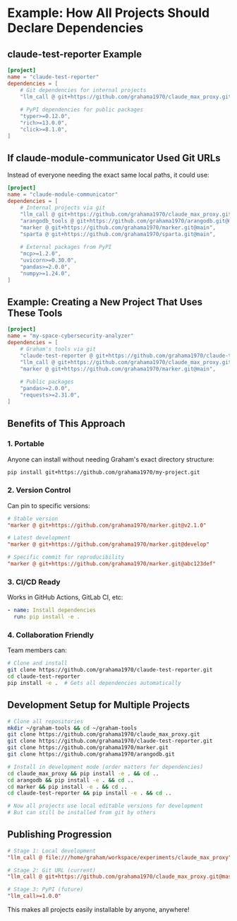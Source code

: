 # Example: How All Projects Should Declare Dependencies

## claude-test-reporter Example

```toml
[project]
name = "claude-test-reporter"
dependencies = [
    # Git dependencies for internal projects
    "llm_call @ git+https://github.com/grahama1970/claude_max_proxy.git@master",
    
    # PyPI dependencies for public packages
    "typer>=0.12.0",
    "rich>=13.0.0",
    "click>=8.1.0",
]
```

## If claude-module-communicator Used Git URLs

Instead of everyone needing the exact same local paths, it could use:

```toml
[project]
name = "claude-module-communicator"
dependencies = [
    # Internal projects via git
    "llm_call @ git+https://github.com/grahama1970/claude_max_proxy.git@master",
    "arangodb_tools @ git+https://github.com/grahama1970/arangodb.git@main",
    "marker @ git+https://github.com/grahama1970/marker.git@main",
    "sparta @ git+https://github.com/grahama1970/sparta.git@main",
    
    # External packages from PyPI
    "mcp>=1.2.0",
    "uvicorn>=0.30.0",
    "pandas>=2.0.0",
    "numpy>=1.24.0",
]
```

## Example: Creating a New Project That Uses These Tools

```toml
[project]
name = "my-space-cybersecurity-analyzer"
dependencies = [
    # Graham's tools via git
    "claude-test-reporter @ git+https://github.com/grahama1970/claude-test-reporter.git@master",
    "llm_call @ git+https://github.com/grahama1970/claude_max_proxy.git@master",
    "marker @ git+https://github.com/grahama1970/marker.git@main",
    
    # Public packages
    "pandas>=2.0.0",
    "requests>=2.31.0",
]
```

## Benefits of This Approach

### 1. **Portable**
Anyone can install without needing Graham's exact directory structure:
```bash
pip install git+https://github.com/grahama1970/my-project.git
```

### 2. **Version Control**
Can pin to specific versions:
```toml
# Stable version
"marker @ git+https://github.com/grahama1970/marker.git@v2.1.0"

# Latest development
"marker @ git+https://github.com/grahama1970/marker.git@develop"

# Specific commit for reproducibility
"marker @ git+https://github.com/grahama1970/marker.git@abc123def"
```

### 3. **CI/CD Ready**
Works in GitHub Actions, GitLab CI, etc:
```yaml
- name: Install dependencies
  run: pip install -e .
```

### 4. **Collaboration Friendly**
Team members can:
```bash
# Clone and install
git clone https://github.com/grahama1970/claude-test-reporter.git
cd claude-test-reporter
pip install -e .  # Gets all dependencies automatically
```

## Development Setup for Multiple Projects

```bash
# Clone all repositories
mkdir ~/graham-tools && cd ~/graham-tools
git clone https://github.com/grahama1970/claude_max_proxy.git
git clone https://github.com/grahama1970/claude-test-reporter.git
git clone https://github.com/grahama1970/marker.git
git clone https://github.com/grahama1970/arangodb.git

# Install in development mode (order matters for dependencies)
cd claude_max_proxy && pip install -e . && cd ..
cd arangodb && pip install -e . && cd ..
cd marker && pip install -e . && cd ..
cd claude-test-reporter && pip install -e . && cd ..

# Now all projects use local editable versions for development
# But can still be installed from git by others
```

## Publishing Progression

```toml
# Stage 1: Local development
"llm_call @ file:///home/graham/workspace/experiments/claude_max_proxy"

# Stage 2: Git URL (current)
"llm_call @ git+https://github.com/grahama1970/claude_max_proxy.git@master"

# Stage 3: PyPI (future)
"llm_call>=1.0.0"
```

This makes all projects easily installable by anyone, anywhere!
